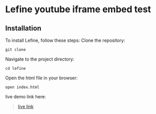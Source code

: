 ﻿# Lefine youtube iframe embed test
## Installation

To install Lefine, follow these steps:
Clone the repository:
```
git clone
```
Navigate to the project directory:
```
cd lefine
```
Open the html file in your browser:
```
open index.html
```
live demo link here:
> [live link](https://play-test.pages.dev/)

[//]: # (Install dependencies:)

[//]: # (```)

[//]: # (npm install)

[//]: # (```)
[//]: # (Run the app:)

[//]: # (```)

[//]: # (npm start)

[//]: # (```)





